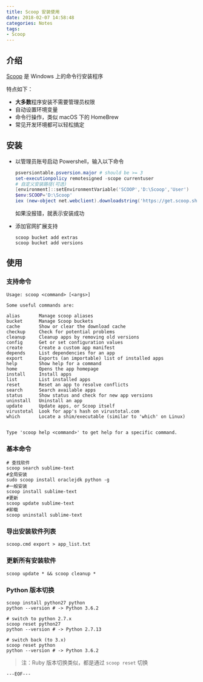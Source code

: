 ```yaml
---
title: Scoop 安装使用
date: 2018-02-07 14:58:48
categories: Notes 
tags:
- Scoop
---
```


## 介绍

[Scoop](https://scoop.sh/) 是 Windows 上的命令行安装程序

特点如下：

- **大多数**程序安装不需要管理员权限
- 自动设置环境变量
- 命令行操作，类似 macOS 下的 HomeBrew
- 常见开发环境都可以轻松搞定

## 安装

- 以管理员账号启动 Powershell，输入以下命令

    ```powershell
    psversiontable.psversion.major # should be >= 3
    set-executionpolicy remotesigned -scope currentuser
    # 自定义安装路径(可选)
    [environment]::setEnvironmentVariable('SCOOP','D:\Scoop','User')
    $env:SCOOP='D:\Scoop'
    iex (new-object net.webclient).downloadstring('https://get.scoop.sh')
    ```
    如果没报错，就表示安装成功

- 添加官网扩展支持

    ```shell
    scoop bucket add extras
    scoop bucket add versions
    ```

<!-- more -->

## 使用

### 支持命令

```shell
Usage: scoop <command> [<args>]

Some useful commands are:

alias       Manage scoop aliases
bucket      Manage Scoop buckets
cache       Show or clear the download cache
checkup     Check for potential problems
cleanup     Cleanup apps by removing old versions
config      Get or set configuration values
create      Create a custom app manifest
depends     List dependencies for an app
export      Exports (an importable) list of installed apps
help        Show help for a command
home        Opens the app homepage
install     Install apps
list        List installed apps
reset       Reset an app to resolve conflicts
search      Search available apps
status      Show status and check for new app versions
uninstall   Uninstall an app
update      Update apps, or Scoop itself
virustotal  Look for app's hash on virustotal.com
which       Locate a shim/executable (similar to 'which' on Linux)


Type 'scoop help <command>' to get help for a specific command.
```

### 基本命令

```shell
# 查找软件
scoop search sublime-text
#全局安装
sudo scoop install oraclejdk python -g 
#一般安装
scoop install sublime-text 
#更新
scoop update sublime-text 
#卸载
scoop uninstall sublime-text 
```

### 导出安装软件列表

`scoop.cmd export > app_list.txt` 

### 更新所有安装软件

`scoop update * && scoop cleanup *`

### Python 版本切换

```shell
scoop install python27 python
python --version # -> Python 3.6.2

# switch to python 2.7.x
scoop reset python27
python --version # -> Python 2.7.13

# switch back (to 3.x)
scoop reset python
python --version # -> Python 3.6.2
```
> 注：Ruby 版本切换类似，都是通过 `scoop reset` 切换

`---EOF---`